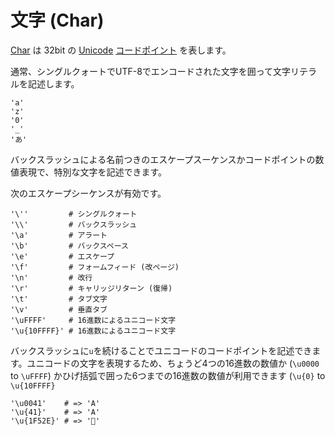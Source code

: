 # 文字 (Char)

[Char](https://crystal-lang.org/api/latest/Char.html) は 32bit の [Unicode](http://en.wikipedia.org/wiki/Unicode) [コードポイント](http://en.wikipedia.org/wiki/Code_point) を表します。

通常、シングルクォートでUTF-8でエンコードされた文字を囲って文字リテラルを記述します。

```crystal
'a'
'z'
'0'
'_'
'あ'
```

バックスラッシュによる名前つきのエスケープスーケンスかコードポイントの数値表現で、特別な文字を記述できます。

次のエスケープシーケンスが有効です。

```crystal
'\''         # シングルクォート
'\\'         # バックスラッシュ
'\a'         # アラート
'\b'         # バックスペース
'\e'         # エスケープ
'\f'         # フォームフィード (改ページ)
'\n'         # 改行
'\r'         # キャリッジリターン (復帰)
'\t'         # タブ文字
'\v'         # 垂直タブ
'\uFFFF'     # 16進数によるユニコード文字
'\u{10FFFF}' # 16進数によるユニコード文字
```

バックスラッシュに`u`を続けることでユニコードのコードポイントを記述できます。ユニコードの文字を表現するため、ちょうど4つの16進数の数値か (`\u0000` to `\uFFFF`) かひげ括弧で囲った6つまでの16進数の数値が利用できます (`\u{0}` to `\u{10FFFF}`

```crystal
'\u0041'    # => 'A'
'\u{41}'    # => 'A'
'\u{1F52E}' # => '🔮'
```
